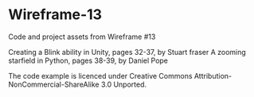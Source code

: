 # Wireframe-13
Code and project assets from Wireframe #13

Creating a Blink ability in Unity, pages 32-37, by Stuart fraser
A zooming starfield in Python, pages 38-39, by Daniel Pope

The code example is licenced under Creative Commons Attribution-NonCommercial-ShareAlike 3.0 Unported.
